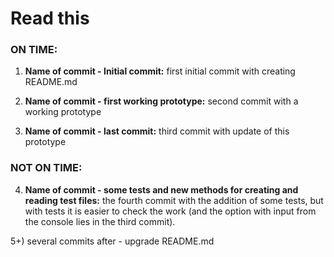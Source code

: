 # Read this        

### **ON TIME:**        

1) **Name of commit - Initial commit:** first initial commit with creating README.md
   
2) **Name of commit - first working prototype:** second commit with a working prototype
        
3) **Name of commit - last commit:** third commit with update of this prototype                     

### **NOT ON TIME:**        

4) **Name of commit - some tests and new methods for creating and reading test files:** the fourth commit with the addition of some tests, but with tests it is easier to check the work (and the option with input from the console lies in the third commit).                                

5+) several commits after - upgrade README.md 
